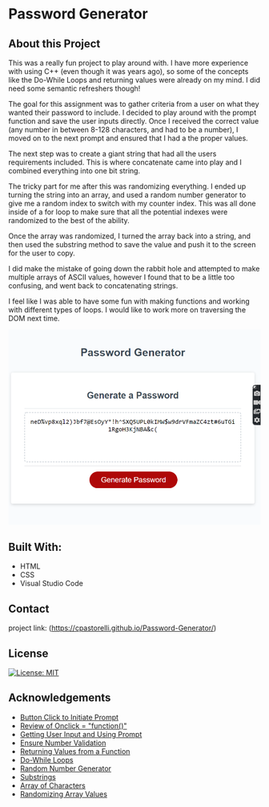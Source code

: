 # Password Generator

## About this Project
This was a really fun project to play around with. I have more experience with using C++ (even though it was years ago), so some of the concepts like the Do-While Loops and returning values were already on my mind. I did need some semantic refreshers though! 

The goal for this assignment was to gather criteria from a user on what they wanted their password to include. I decided to play around with the prompt function and save the user inputs directly. Once I received the correct value (any number in between 8-128 characters, and had to be a number), I moved on to the next prompt and ensured that I had a the proper values.

The next step was to create a giant string that had all the users requirements included. This is where concatenate came into play and I combined everything into one bit string. 

The tricky part for me after this was randomizing everything. I ended up turning the string into an array, and used a random number generator to give me a random index to switch with my counter index. This was all done inside of a for loop to make sure that all the potential indexes were randomized to the best of the ability. 

Once the array was randomized, I turned the array back into a string, and then used the substring method to save the value and push it to the screen for the user to copy. 

I did make the mistake of going down the rabbit hole and attempted to make multiple arrays of ASCII values, however I found that to be a little too confusing, and went back to concatenating strings. 

I feel like I was able to have some fun with making functions and working with different types of loops. I would like to work more on traversing the DOM next time. 

![Password Generator](./Assets/Images/password-generator.png)
## Built With:
- HTML
- CSS
- Visual Studio Code

## Contact
project link: (https://cpastorelli.github.io/Password-Generator/)


## License
[![License: MIT](https://img.shields.io/badge/License-MIT-yellow.svg)](https://opensource.org/licenses/MIT)

## Acknowledgements
- [Button Click to Initiate Prompt](https://stackoverflow.com/questions/37287093/starting-a-javascript-prompt-after-a-button-is-clicked)
- [Review of Onclick = "function()"](https://dev.to/code_mystery/random-password-generator-using-javascript-6a)
- [Getting User Input and Using Prompt](https://www.mikedane.com/web-development/javascript/getting-user-input/)
- [Ensure Number Validation](https://www.w3schools.com/js/tryit.asp?filename=tryjs_validation_number)
- [Returning Values from a Function](https://developer.mozilla.org/en-US/docs/Learn/JavaScript/Building_blocks/Return_values)
- [Do-While Loops](https://www.javascripttutorial.net/javascript-do-while/)
- [Random Number Generator](https://www.codegrepper.com/code-examples/javascript/javascript+random+number+between+0+and+9)
- [Substrings](https://www.w3schools.com/jsref/jsref_substring.asp)
- [Array of Characters](https://www.samanthaming.com/tidbits/83-4-ways-to-convert-string-to-character-array/)
- [Randomizing Array Values](https://www.codespeedy.com/shuffle-characters-of-a-string-in-javascript/)